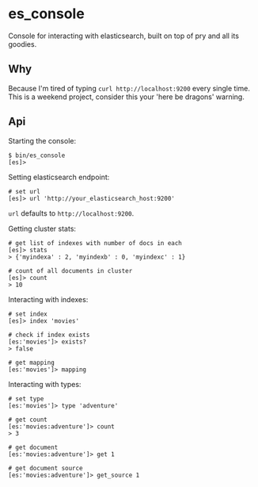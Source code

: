 # es_console

Console for interacting with elasticsearch, built on top of pry and all its goodies.

## Why

Because I'm tired of typing `curl http://localhost:9200` every single time. This is a weekend project, consider this your 'here be dragons' warning.

## Api

Starting the console:

```
$ bin/es_console
[es]>
```

Setting elasticsearch endpoint:

```
# set url
[es]> url 'http://your_elasticsearch_host:9200'
```

`url` defaults to `http://localhost:9200`.

Getting cluster stats:

```
# get list of indexes with number of docs in each
[es]> stats
> {'myindexa' : 2, 'myindexb' : 0, 'myindexc' : 1}

# count of all documents in cluster
[es]> count
> 10
```

Interacting with indexes:

```
# set index
[es]> index 'movies'

# check if index exists
[es:'movies']> exists?
> false

# get mapping
[es:'movies']> mapping
```

Interacting with types:

```
# set type
[es:'movies']> type 'adventure'

# get count
[es:'movies:adventure']> count
> 3

# get document
[es:'movies:adventure']> get 1

# get document source
[es:'movies:adventure']> get_source 1
```
